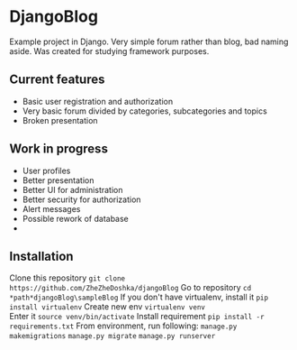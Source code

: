 # DjangoBlog
Example project in Django. Very simple forum rather than blog, bad naming aside. Was created for studying framework purposes.

## Current features

 - Basic user registration and authorization
 - Very basic forum divided by categories, subcategories and topics
 - Broken presentation
 
## Work in progress
 - User profiles
 - Better presentation
 - Better UI for administration
 - Better security for authorization
 - Alert messages
 - Possible rework of database
 - 
## Installation
Clone this repository `git clone https://github.com/ZheZheDoshka/djangoBlog`
Go to repository  `cd *path*djangoBlog\sampleBlog`
If you don't have virtualenv, install it  `pip install virtualenv`
Create new env `virtualenv venv`  
Enter it `source venv/bin/activate` 
Install requirement  `pip install -r requirements.txt` 
From environment, run following:
`manage.py makemigrations`
`manage.py migrate`
`manage.py runserver`